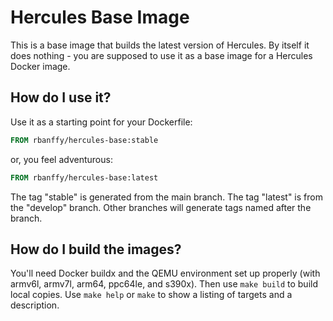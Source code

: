 # Hercules Base Image

This is a base image that builds the latest version of Hercules. By itself it
does nothing - you are supposed to use it as a base image for a Hercules Docker
image.

## How do I use it?

Use it as a starting point for your Dockerfile:

```dockerfile
FROM rbanffy/hercules-base:stable
```

or, you feel adventurous:

```dockerfile
FROM rbanffy/hercules-base:latest
```

The tag "stable" is generated from the main branch. The tag "latest" is from
the "develop" branch. Other branches will generate tags named after the branch.

## How do I build the images?

You'll need Docker buildx and the QEMU environment set up properly (with
armv6l, armv7l, arm64, ppc64le, and s390x). Then use `make build` to build
local copies. Use `make help` or `make` to show a listing of targets and a
description.